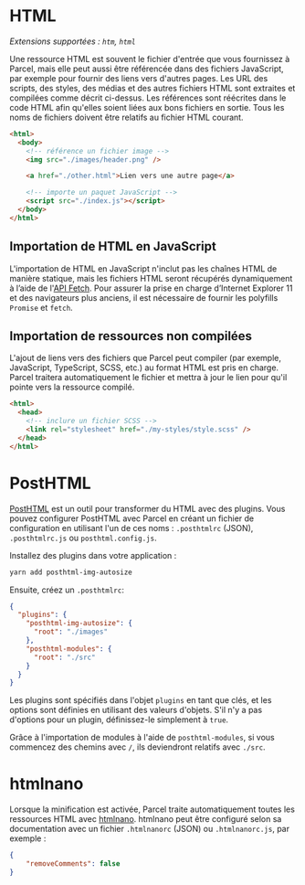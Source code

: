 # HTML

_Extensions supportées : `htm`, `html`_

Une ressource HTML est souvent le fichier d'entrée que vous fournissez à Parcel, mais elle peut aussi être référencée dans des fichiers JavaScript, par exemple pour fournir des liens vers d'autres pages. Les URL des scripts, des styles, des médias et des autres fichiers HTML sont extraites et compilées comme décrit ci-dessus. Les références sont réécrites dans le code HTML afin qu'elles soient liées aux bons fichiers en sortie. Tous les noms de fichiers doivent être relatifs au fichier HTML courant.

```html
<html>
  <body>
    <!-- référence un fichier image -->
    <img src="./images/header.png" />

    <a href="./other.html">Lien vers une autre page</a>

    <!-- importe un paquet JavaScript -->
    <script src="./index.js"></script>
  </body>
</html>
```

## Importation de HTML en JavaScript

L'importation de HTML en JavaScript n'inclut pas les chaînes HTML de manière statique, mais les fichiers HTML seront récupérés dynamiquement à l’aide de l'[API Fetch](https://developer.mozilla.org/en-US/docs/Web/API/Fetch_API). Pour assurer la prise en charge d’Internet Explorer 11 et des navigateurs plus anciens, il est nécessaire de fournir les polyfills `Promise` et `fetch`.

## Importation de ressources non compilées

L'ajout de liens vers des fichiers que Parcel peut compiler (par exemple, JavaScript, TypeScript, SCSS, etc.) au format HTML est pris en charge. Parcel traitera automatiquement le fichier et mettra à jour le lien pour qu'il pointe vers la ressource compilé.

```html
<html>
  <head>
    <!-- inclure un fichier SCSS -->
    <link rel="stylesheet" href="./my-styles/style.scss" />
  </head>
</html>
```

# PostHTML

[PostHTML](https://github.com/posthtml/posthtml) est un outil pour transformer du HTML avec des plugins. Vous pouvez configurer PostHTML avec Parcel en créant un fichier de configuration en utilisant l'un de ces noms : `.posthtmlrc` (JSON), `.posthtmlrc.js` ou `posthtml.config.js`.

Installez des plugins dans votre application :

```bash
yarn add posthtml-img-autosize
```

Ensuite, créez un `.posthtmlrc`:

```json
{
  "plugins": {
    "posthtml-img-autosize": {
      "root": "./images"
    },
    "posthtml-modules": {
      "root": "./src"
    }
  }
}
```
Les plugins sont spécifiés dans l'objet `plugins` en tant que clés, et les options sont définies en utilisant des valeurs d'objets. S'il n'y a pas d'options pour un plugin, définissez-le simplement à `true`.

Grâce à l'importation de modules à l'aide de `posthtml-modules`, si vous commencez des chemins avec `/`, ils deviendront relatifs avec `./src`.

# htmlnano

Lorsque la minification est activée, Parcel traite automatiquement toutes les ressources HTML avec [htmlnano](https://github.com/posthtml/htmlnano). htmlnano peut être configuré selon sa documentation avec un fichier `.htmlnanorc` (JSON) ou `.htmlnanorc.js`, par exemple :
```json
{
    "removeComments": false
}
```
